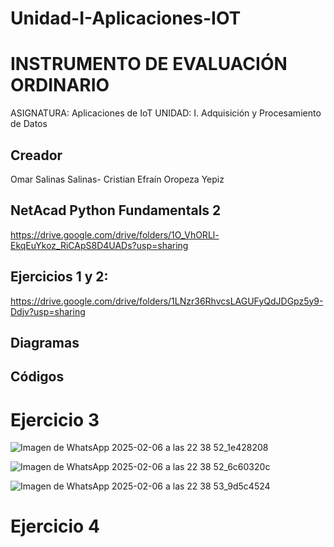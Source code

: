 # Unidad-I-Aplicaciones-IOT

# INSTRUMENTO DE EVALUACIÓN ORDINARIO
ASIGNATURA: Aplicaciones de IoT
UNIDAD: I. Adquisición y Procesamiento de Datos


## Creador
Omar Salinas Salinas-
Cristian Efraín Oropeza Yepiz
## NetAcad Python Fundamentals 2
https://drive.google.com/drive/folders/1O_VhORLl-EkqEuYkoz_RiCApS8D4UADs?usp=sharing

## Ejercicios 1 y 2:
https://drive.google.com/drive/folders/1LNzr36RhvcsLAGUFyQdJDGpz5y9-Ddjv?usp=sharing

## Diagramas


## Códigos




# Ejercicio 3 


![Imagen de WhatsApp 2025-02-06 a las 22 38 52_1e428208](https://github.com/user-attachments/assets/aa7a6edb-75e0-4100-8226-38d5c5d5b2d9)


![Imagen de WhatsApp 2025-02-06 a las 22 38 52_6c60320c](https://github.com/user-attachments/assets/91ec8b3a-b898-40e3-9da6-ce81c6ca411d)

![Imagen de WhatsApp 2025-02-06 a las 22 38 53_9d5c4524](https://github.com/user-attachments/assets/f7b9e7b2-5230-4f88-bcc4-da29bf982cf5)

# Ejercicio 4 



